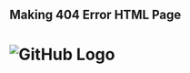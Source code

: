 ## Making 404 Error HTML Page

# ![GitHub Logo](https://e-compfast.github.io/make-404-html/docs/error404.png)
